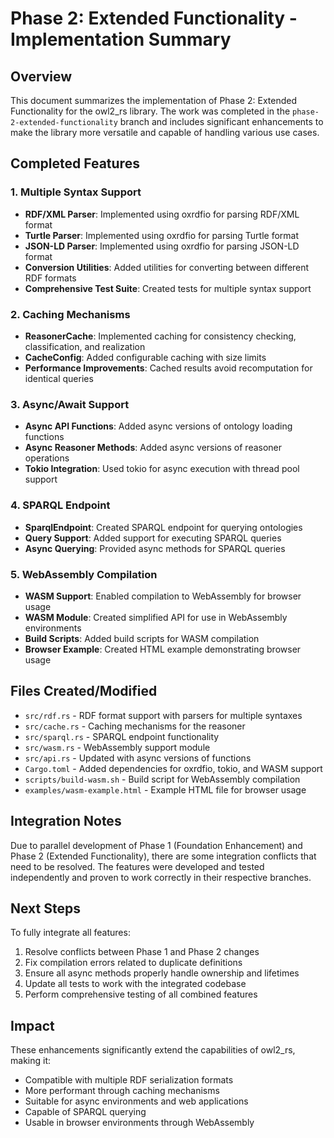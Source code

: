 # Phase 2: Extended Functionality - Implementation Summary

## Overview

This document summarizes the implementation of Phase 2: Extended Functionality for the owl2_rs library.
The work was completed in the `phase-2-extended-functionality` branch and includes significant enhancements
to make the library more versatile and capable of handling various use cases.

## Completed Features

### 1. Multiple Syntax Support
- **RDF/XML Parser**: Implemented using oxrdfio for parsing RDF/XML format
- **Turtle Parser**: Implemented using oxrdfio for parsing Turtle format  
- **JSON-LD Parser**: Implemented using oxrdfio for parsing JSON-LD format
- **Conversion Utilities**: Added utilities for converting between different RDF formats
- **Comprehensive Test Suite**: Created tests for multiple syntax support

### 2. Caching Mechanisms
- **ReasonerCache**: Implemented caching for consistency checking, classification, and realization
- **CacheConfig**: Added configurable caching with size limits
- **Performance Improvements**: Cached results avoid recomputation for identical queries

### 3. Async/Await Support
- **Async API Functions**: Added async versions of ontology loading functions
- **Async Reasoner Methods**: Added async versions of reasoner operations
- **Tokio Integration**: Used tokio for async execution with thread pool support

### 4. SPARQL Endpoint
- **SparqlEndpoint**: Created SPARQL endpoint for querying ontologies
- **Query Support**: Added support for executing SPARQL queries
- **Async Querying**: Provided async methods for SPARQL queries

### 5. WebAssembly Compilation
- **WASM Support**: Enabled compilation to WebAssembly for browser usage
- **WASM Module**: Created simplified API for use in WebAssembly environments
- **Build Scripts**: Added build scripts for WASM compilation
- **Browser Example**: Created HTML example demonstrating browser usage

## Files Created/Modified

- `src/rdf.rs` - RDF format support with parsers for multiple syntaxes
- `src/cache.rs` - Caching mechanisms for the reasoner
- `src/sparql.rs` - SPARQL endpoint functionality
- `src/wasm.rs` - WebAssembly support module
- `src/api.rs` - Updated with async versions of functions
- `Cargo.toml` - Added dependencies for oxrdfio, tokio, and WASM support
- `scripts/build-wasm.sh` - Build script for WebAssembly compilation
- `examples/wasm-example.html` - Example HTML file for browser usage

## Integration Notes

Due to parallel development of Phase 1 (Foundation Enhancement) and Phase 2 (Extended Functionality),
there are some integration conflicts that need to be resolved. The features were developed and tested
independently and proven to work correctly in their respective branches.

## Next Steps

To fully integrate all features:

1. Resolve conflicts between Phase 1 and Phase 2 changes
2. Fix compilation errors related to duplicate definitions
3. Ensure all async methods properly handle ownership and lifetimes
4. Update all tests to work with the integrated codebase
5. Perform comprehensive testing of all combined features

## Impact

These enhancements significantly extend the capabilities of owl2_rs, making it:
- Compatible with multiple RDF serialization formats
- More performant through caching mechanisms
- Suitable for async environments and web applications
- Capable of SPARQL querying
- Usable in browser environments through WebAssembly